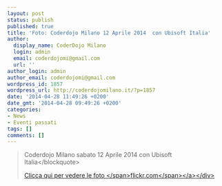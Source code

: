 ```yaml
---
layout: post
status: publish
published: true
title: 'Foto: Coderdojo Milano 12 Aprile 2014  con Ubisoft Italia'
author:
  display_name: CoderDojo Milano
  login: admin
  email: coderdojomi@gmail.com
  url: ''
author_login: admin
author_email: coderdojomi@gmail.com
wordpress_id: 1857
wordpress_url: http://coderdojomilano.it/?p=1857
date: '2014-04-28 11:49:26 +0200'
date_gmt: '2014-04-28 09:49:26 +0200'
categories:
- News
- Eventi passati
tags: []
comments: []
---
```

<blockquote>Coderdojo Milano sabato 12 Aprile 2014 con Ubisoft Italia<&#47;blockquote></p>
<div class="flickr"><a href="https:&#47;&#47;www.flickr.com&#47;photos&#47;98942956@N02&#47;sets&#47;72157644343063882&#47;" target="_blank"><img src="http:&#47;&#47;coderdojomilano.it&#47;wp-content&#47;uploads&#47;2014&#47;04&#47;ubi01.jpg" alt="" &#47;><span class="flickrText">Clicca qui per vedere le foto <&#47;span><span class="flickrName">flickr.com<&#47;span><&#47;a><&#47;div></p>
